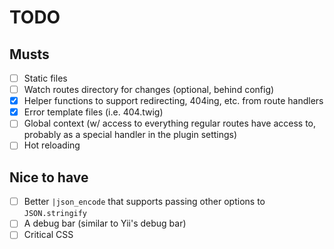 # TODO

## Musts

- [ ] Static files
- [ ] Watch routes directory for changes (optional, behind config)
- [x] Helper functions to support redirecting, 404ing, etc. from route handlers
- [x] Error template files (i.e. 404.twig)
- [ ] Global context (w/ access to everything regular routes have access to, probably as a special handler in the plugin settings)
- [ ] Hot reloading

## Nice to have

- [ ] Better `|json_encode` that supports passing other options to `JSON.stringify`
- [ ] A debug bar (similar to Yii's debug bar)
- [ ] Critical CSS
